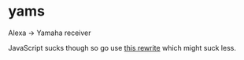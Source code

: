 # yams
Alexa → Yamaha receiver

JavaScript sucks though so go use [this rewrite](https://github.com/Raynes/yams) which might suck less.
